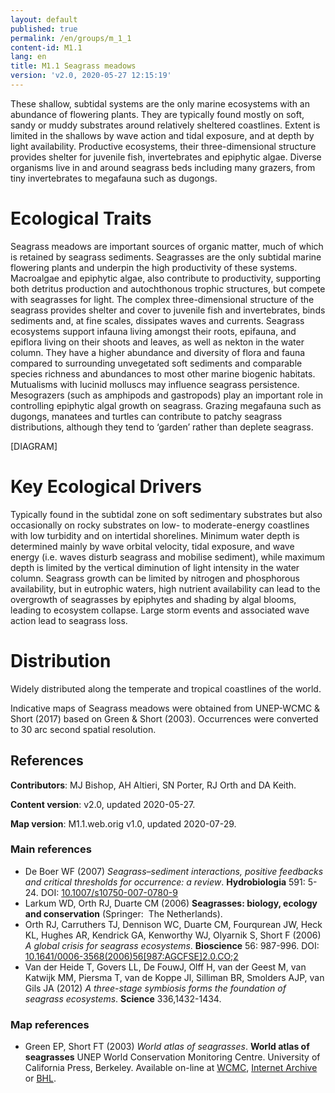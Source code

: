 ```yaml
---
layout: default
published: true
permalink: /en/groups/m_1_1
content-id: M1.1
lang: en
title: M1.1 Seagrass meadows
version: 'v2.0, 2020-05-27 12:15:19'
---
```


These shallow, subtidal systems are the only marine ecosystems with an abundance of flowering plants. They are typically found mostly on soft, sandy or muddy substrates around relatively sheltered coastlines. Extent is limited in the shallows by wave action and tidal exposure, and at depth by light availability. Productive ecosystems, their three-dimensional structure provides shelter for juvenile fish, invertebrates and epiphytic algae. Diverse organisms live in and around seagrass beds including many grazers, from tiny invertebrates to megafauna such as dugongs.

# Ecological Traits
 
Seagrass meadows are important sources of organic matter, much of which is retained by seagrass sediments. Seagrasses are the only subtidal marine flowering plants and underpin the high productivity of these systems. Macroalgae and epiphytic algae, also contribute to productivity, supporting both detritus production and autochthonous trophic structures, but compete with seagrasses for light. The complex three-dimensional structure of the seagrass provides shelter and cover to juvenile fish and invertebrates, binds sediments and, at fine scales, dissipates waves and currents. Seagrass ecosystems support infauna living amongst their roots, epifauna, and epiflora living on their shoots and leaves, as well as nekton in the water column. They have a higher abundance and diversity of flora and fauna compared to surrounding unvegetated soft sediments and comparable species richness and abundances to most other marine biogenic habitats. Mutualisms with lucinid molluscs may influence seagrass persistence. Mesograzers (such as amphipods and gastropods) play an important role in controlling epiphytic algal growth on seagrass. Grazing megafauna such as dugongs, manatees and turtles can contribute to patchy seagrass distributions, although they tend to ‘garden’ rather than deplete seagrass.
 
[DIAGRAM]

# Key Ecological Drivers
 
Typically found in the subtidal zone on soft sedimentary substrates but also occasionally on rocky substrates on low- to moderate-energy coastlines with low turbidity and on intertidal shorelines. Minimum water depth is determined mainly by wave orbital velocity, tidal exposure, and wave energy (i.e. waves disturb seagrass and mobilise sediment), while maximum depth is limited by the vertical diminution of light intensity in the water column. Seagrass growth can be limited by nitrogen and phosphorous availability, but in eutrophic waters, high nutrient availability can lead to the overgrowth of seagrasses by epiphytes and shading by algal blooms, leading to ecosystem collapse. Large storm events and associated wave action lead to seagrass loss.
 
# Distribution
 
Widely distributed along the temperate and tropical coastlines of the world.

Indicative maps of Seagrass meadows were obtained from UNEP-WCMC & Short (2017) based on Green & Short (2003). Occurrences were converted to 30 arc second spatial resolution.

## References

**Contributors**: MJ Bishop, AH Altieri, SN Porter, RJ Orth and DA Keith.

**Content version**: v2.0, updated 2020-05-27.

**Map version**: M1.1.web.orig v1.0, updated 2020-07-29.

### Main references
* De Boer WF  (2007) *Seagrass–sediment interactions, positive feedbacks and critical thresholds for occurrence: a review*. **Hydrobiologia** 591: 5-24. DOI: [10.1007/s10750-007-0780-9](http://doi.org/10.1007/s10750-007-0780-9)
* Larkum WD, Orth RJ, Duarte CM (2006) **Seagrasses: biology, ecology and conservation** (Springer:  The Netherlands).
* Orth RJ, Carruthers TJ, Dennison WC, Duarte CM, Fourqurean JW, Heck KL, Hughes AR, Kendrick GA, Kenworthy WJ, Olyarnik S, Short F  (2006) *A global crisis for seagrass ecosystems*. **Bioscience** 56: 987-996. DOI: [10.1641/0006-3568(2006)56[987:AGCFSE]2.0.CO;2](http://doi.org/10.1641/0006-3568(2006)56[987:AGCFSE]2.0.CO;2)
* Van der Heide T, Govers LL, De FouwJ, Olff H, van der Geest M, van Katwijk MM, Piersma T, van de Koppe Jl, Silliman BR, Smolders AJP, van Gils JA (2012) *A three-stage symbiosis forms the foundation of seagrass ecosystems*. **Science** 336,1432-1434.

### Map references
* Green EP, Short FT  (2003) *World atlas of seagrasses*. **World atlas of seagrasses** UNEP World Conservation Monitoring Centre. University of California Press, Berkeley. Available on-line at [WCMC](https://www.unep-wcmc.org/resources-and-data/world-atlas-of-seagrasses), [Internet Archive](https://archive.org/details/worldatlasofseag03gree) or [BHL](https://www.biodiversitylibrary.org/item/119217).
